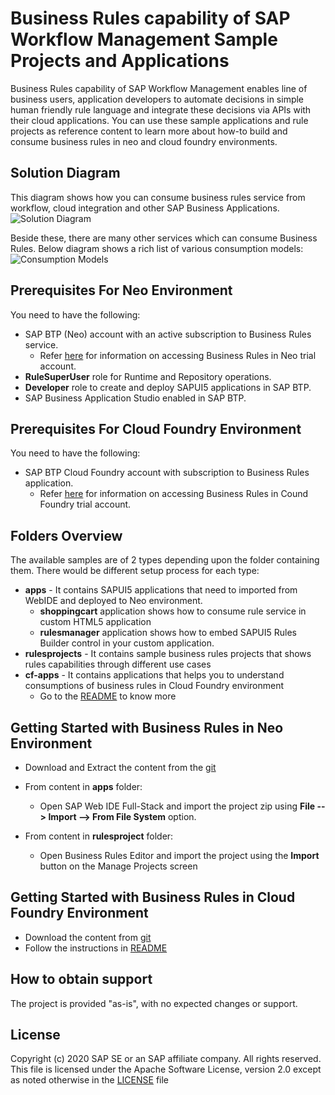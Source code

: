 # Business Rules capability of SAP Workflow Management Sample Projects and Applications
Business Rules capability of SAP Workflow Management enables line of business users, application developers to automate decisions in simple human friendly rule language and integrate these decisions via APIs with their cloud applications. You can use these sample applications and rule projects as reference content to learn more about how-to build and consume business rules in neo and cloud foundry environments.

## Solution Diagram
This diagram shows how you can consume business rules service from workflow, cloud integration and other SAP Business Applications. 
![Solution Diagram](https://github.com/SAP/cloud-businessrules-samples/blob/master/images/BusinessRules_SolutionDiagram_2.png)

Beside these, there are many other services which can consume Business Rules. Below diagram shows a rich list of various consumption models:
![Consumption Models](https://github.com/SAP/cloud-businessrules-samples/blob/master/images/BusinessRules_ConsumptionPatterns_2.png)

## Prerequisites For Neo Environment
You need to have the following:
- SAP BTP (Neo) account with an active subscription to Business Rules service.
  - Refer [here](https://blogs.sap.com/2017/04/26/sap-cloud-platform-business-rules-try-it-yourself/) for information on accessing Business Rules in Neo trial account.
- **RuleSuperUser** role for Runtime and Repository operations.
- **Developer** role to create and deploy SAPUI5 applications in SAP BTP.
- SAP Business Application Studio enabled in SAP BTP.

## Prerequisites For Cloud Foundry Environment
You need to have the following:
- SAP BTP Cloud Foundry account with subscription to Business Rules application. 
  - Refer [here](https://blogs.sap.com/2018/03/29/quick-start-guide-to-sap-business-rules-service-in-cloud-foundry/) for information on accessing Business Rules in Cound Foundry trial account.

## Folders Overview
The available samples are of 2 types depending upon the folder containing them. There would be different setup process for each type:
- **apps** - It contains SAPUI5 applications that need to imported from WebIDE and deployed to Neo environment. 
  - **shoppingcart** application shows how to consume rule service in custom HTML5 application
  - **rulesmanager** application shows how to embed SAPUI5 Rules Builder control in your custom application. 
- **rulesprojects** - It contains sample business rules projects that shows rules capabilities through different use cases
- **cf-apps** - It contains applications that helps you to understand consumptions of business rules in Cloud Foundry environment
  - Go to the [README](https://github.com/SAP/cloud-businessrules-samples/blob/master/cf-apps/README.md) to know more 

## Getting Started with Business Rules in Neo Environment
* Download and Extract the content from the [git](https://github.com/SAP/cloud-businessrules-samples)
- From content in **apps** folder:
  - Open SAP Web IDE Full-Stack and import the project zip using **File --> Import --> From File System** option.

- From content in **rulesproject** folder:
  - Open Business Rules Editor and import the project using the **Import** button on the Manage Projects screen

## Getting Started with Business Rules in Cloud Foundry Environment
* Download the content from [git](https://github.com/SAP/cloud-businessrules-samples/tree/master/cf-apps)
* Follow the instructions in [README](https://github.com/SAP/cloud-businessrules-samples/blob/master/cf-apps/README.md)

## How to obtain support
The project is provided "as-is", with no expected changes or support.

## License
Copyright (c) 2020 SAP SE or an SAP affiliate company. All rights reserved. This file is licensed under the Apache Software License, version 2.0 except as noted otherwise in the [LICENSE](https://github.com/SAP-samples/fsm-extension-sample/blob/master/LICENSE) file
